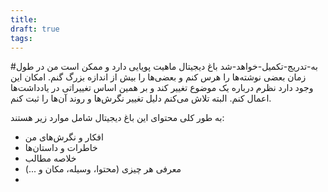 ```yaml
---
title: 
draft: true
tags:
---
```

#به-تدریج-تکمیل-خواهد-شد 
باغ دیجیتال ماهیت پویایی دارد و ممکن است من در طول زمان بعضی نوشته‌ها را هرس کنم و بعضی‌ها را بیش از اندازه بزرگ گنم.
امکان این وجود دارد نظرم درباره یک موضوع تغییر کند و بر همین اساس تغییراتی در یادداشت‌ها اعمال کنم. البته تلاش می‌کنم دلیل تغییر نگرش‌ها و روند آن‌ها را ثبت کنم.
 
 به طور کلی محتوای این باغ دیجیتال شامل موارد زیر هستند:
 - افکار و نگرش‌های من
 - خاطرات و داستان‌ها
 - خلاصه مطالب
 - معرفی هر چیزی (محتوا، وسیله، مکان و ...)
 - 